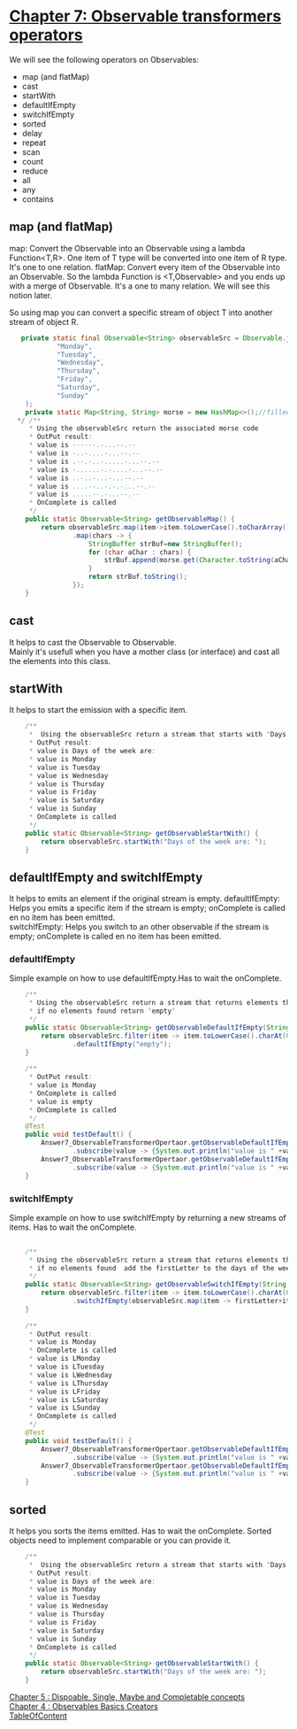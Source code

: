 # [Chapter 7: Observable transformers operators]
We will see the following operators on Observables:
- map (and flatMap)
- cast
- startWith
- defaultIfEmpty
- switchIfEmpty
- sorted
- delay
- repeat
- scan
- count
- reduce
- all
- any
- contains



## map (and flatMap)
map: Convert the Observable<T> into an Observable<R> using a lambda Function<T,R>. One item of T type will be converted into one item of R type. It's one to one relation.
flatMap: Convert every item of the Observable<T> into an Observable<R>. So the lambda Function is <T,Observable<R>> and you ends up with a merge of Observable<R>. It's a one to many relation. We will see this notion later.

So using map you can convert a specific stream of object T into another stream of object R.
```java
   private static final Observable<String> observableSrc = Observable.just(
            "Monday",
            "Tuesday",
            "Wednesday",
            "Thursday",
            "Friday",
            "Saturday",
            "Sunday"
    );
    private static Map<String, String> morse = new HashMap<>();//filled elsewhere
  */ /**
     * Using the observableSrc return the associated morse code
     * OutPut result:
     * value is ------.-...--.--
     * value is -..-....-...--.--
     * value is .--.-..-.....-...--.--
     * value is -......-.-....-...--.--
     * value is ..-..-...-...--.--
     * value is ....--..-.-.-...--.--
     * value is .....--.-...--.--
     * OnComplete is called
     */
    public static Observable<String> getObservableMap() {
        return observableSrc.map(item->item.toLowerCase().toCharArray())
                .map(chars -> {
                    StringBuffer strBuf=new StringBuffer();
                    for (char aChar : chars) {
                        strBuf.append(morse.get(Character.toString(aChar)));
                    }
                    return strBuf.toString();
                });
    }
```

## cast
It helps to cast the Observable<R> to Observable<T>.  
Mainly it's usefull when you have a mother class (or interface) and cast all the elements into this class.

## startWith
It helps to start the emission with a specific item.

```java
    /**
     *  Using the observableSrc return a stream that starts with "Days of the week are: "
     * OutPut result:
     * value is Days of the week are:
     * value is Monday
     * value is Tuesday
     * value is Wednesday
     * value is Thursday
     * value is Friday
     * value is Saturday
     * value is Sunday
     * OnComplete is called
     */
    public static Observable<String> getObservableStartWith() {
        return observableSrc.startWith("Days of the week are: ");
    }
```
## defaultIfEmpty and switchIfEmpty
It helps to emits an element if the original stream is empty.
defaultIfEmpty: Helps you emits a specific item if the stream is empty; onComplete is called en no item has been emitted.  
switchIfEmpty: Helps you switch to an other observable if the stream is empty; onComplete is called en no item has been emitted.
### defaultIfEmpty
Simple example on how to use defaultIfEmpty.Has to wait the onComplete.
```java
    /**
     * Using the observableSrc return a stream that returns elements that start with firstLetter
     * if no elements found return "empty"
     */
    public static Observable<String> getObservableDefaultIfEmpty(String firstLetter) {
        return observableSrc.filter(item -> item.toLowerCase().charAt(0)==firstLetter.toLowerCase().charAt(0))
                .defaultIfEmpty("empty");
    }
    
    /**
     * OutPut result:
     * value is Monday
     * OnComplete is called
     * value is empty
     * OnComplete is called
     */
    @Test
    public void testDefault() {
        Answer7_ObservableTransformerOpertaor.getObservableDefaultIfEmpty("M")
                .subscribe(value -> {System.out.println("value is " +value);});
        Answer7_ObservableTransformerOpertaor.getObservableDefaultIfEmpty("L")
                .subscribe(value -> {System.out.println("value is " +value);});
    }
```
### switchIfEmpty
Simple example on how to use switchIfEmpty by returning a new streams of items. Has to wait the onComplete.

```java
    
    /**
     * Using the observableSrc return a stream that returns elements that start with firstLetter
     * if no elements found  add the firstLetter to the days of the week and return them
     */
    public static Observable<String> getObservableSwitchIfEmpty(String firstLetter) {
        return observableSrc.filter(item -> item.toLowerCase().charAt(0)==firstLetter.toLowerCase().charAt(0))
                .switchIfEmpty(observableSrc.map(item -> firstLetter+item));
    }
    
    /**
     * OutPut result:
     * value is Monday
     * OnComplete is called
     * value is LMonday
     * value is LTuesday
     * value is LWednesday
     * value is LThursday
     * value is LFriday
     * value is LSaturday
     * value is LSunday
     * OnComplete is called
     */
    @Test
    public void testDefault() {
        Answer7_ObservableTransformerOpertaor.getObservableDefaultIfEmpty("M")
                .subscribe(value -> {System.out.println("value is " +value);});
        Answer7_ObservableTransformerOpertaor.getObservableDefaultIfEmpty("L")
                .subscribe(value -> {System.out.println("value is " +value);});
    }
```


## sorted
It helps you sorts the items emitted. Has to wait the onComplete. Sorted objects need to implement comparable or you can provide it.

```java
    /**
     *  Using the observableSrc return a stream that starts with "Days of the week are: "
     * OutPut result:
     * value is Days of the week are:
     * value is Monday
     * value is Tuesday
     * value is Wednesday
     * value is Thursday
     * value is Friday
     * value is Saturday
     * value is Sunday
     * OnComplete is called
     */
    public static Observable<String> getObservableStartWith() {
        return observableSrc.startWith("Days of the week are: ");
    }
```






[Chapter 5 : Dispoable, Single, Maybe and Completable concepts](Doc5_SpeicifcObservables.md)  
[Chapter 4 : Observables Basics Creators](Doc4_ObservableCreators.md)  
[TableOfContent](index.md)


[Chapter 7: Observable transformers operators]: #chapter-7-observable-transformers-operators



